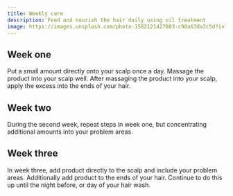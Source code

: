 ```yaml
---
title: Weekly care
description: Feed and nourish the hair daily using oil treatment
image: https://images.unsplash.com/photo-1582121427803-c98a63da3c5d?ixlib=rb-1.2.1&ixid=eyJhcHBfaWQiOjEyMDd9&auto=format&fit=crop&w=1000&q=80
---
```


## Week one

Put a small amount directly onto your scalp once a day. Massage the product into your scalp well. After massaging the product into your scalp, apply the excess into the ends of your hair.

## Week two

During the second week, repeat steps in week one, but concentrating additional amounts into your problem areas.

## Week three

In week three, add product directly to the scalp and include your problem areas. Additionally add product to the ends of your hair. Continue to do this up until the night before, or day of your hair wash.
